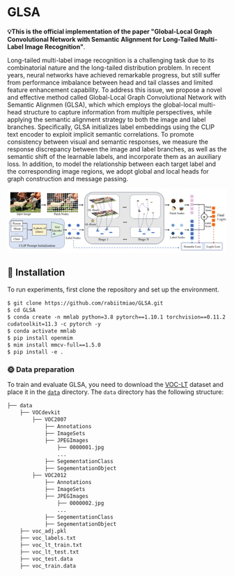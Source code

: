 # GLSA
**💡This is the official implementation of the paper "Global-Local Graph Convolutional Network with Semantic Alignment for Long-Tailed Multi-Label Image Recognition"**.  

  Long-tailed multi-label image recognition is a challenging task due to its combinatorial nature and the long-tailed distribution problem. In recent years, neural networks have achieved remarkable progress, but still suffer from performance imbalance between head and tail classes and limited feature enhancement capability. To address this issue, we propose a novel and effective method called Global-Local Graph Convolutional Network with Semantic Alignmen (GLSA), which which employs the global-local multi-head structure to capture information from multiple perspectives, while applying the semantic alignment strategy to both the image and label branches. Specifically, GLSA initializes label embeddings using the CLIP text encoder to exploit implicit semantic correlations. To promote consistency between visual and semantic responses, we measure the response discrepancy between the image and label branches, as well as the semantic shift of the learnable labels, and incorporate them as an auxiliary loss. In addition, to model the relationship between each target label and the corresponding image regions, we adopt global and local heads for graph construction and message passing.  
   
<div align=center><img width="850" src="assets/pipeline.png"/></div>  

## 🔧 Installation

To run experiments, first clone the repository and set up the environment.

```
$ git clone https://github.com/rabiitmiao/GLSA.git
$ cd GLSA
$ conda create -n mmlab python=3.8 pytorch==1.10.1 torchvision==0.11.2 cudatoolkit=11.3 -c pytorch -y
$ conda activate mmlab
$ pip install openmim
$ mim install mmcv-full==1.5.0
$ pip install -e .
```
  
### 🌞 Data preparation   
  
To train and evaluate GLSA, you need to download the [VOC-LT](https://github.com/wutong16/DistributionBalancedLoss/tree/master/appendix/VOCdevkit) dataset and place it in the [`data`](data) directory. The `data` directory has the following structure:
```
├── data
    ├── VOCdevkit
        ├── VOC2007
            ├── Annotations
            ├── ImageSets
            ├── JPEGImages
                ├── 0000001.jpg
                ...
            ├── SegementationClass
            ├── SegementationObject
        ├── VOC2012
            ├── Annotations
            ├── ImageSets
            ├── JPEGImages
                ├── 0000002.jpg
                ...
            ├── SegementationClass
            ├── SegementationObject
    ├── voc_adj.pkl
    ├── voc_labels.txt
    ├── voc_lt_train.txt
    ├── voc_lt_test.txt
    ├── voc_test.data
    ├── voc_train.data
```
